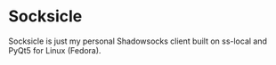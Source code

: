 # Socksicle
Socksicle is just my personal Shadowsocks client built on ss-local and PyQt5 for Linux (Fedora).
